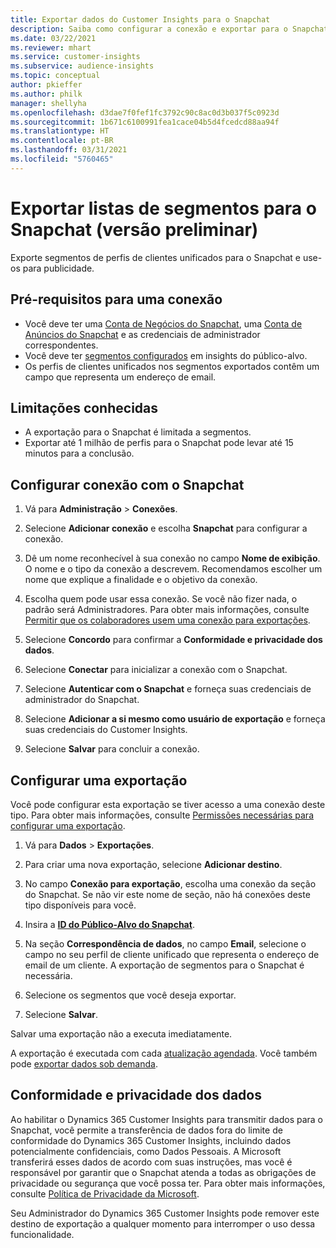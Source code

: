 ```yaml
---
title: Exportar dados do Customer Insights para o Snapchat
description: Saiba como configurar a conexão e exportar para o Snapchat.
ms.date: 03/22/2021
ms.reviewer: mhart
ms.service: customer-insights
ms.subservice: audience-insights
ms.topic: conceptual
author: pkieffer
ms.author: philk
manager: shellyha
ms.openlocfilehash: d3dae7f0fef1fc3792c90c8ac0d3b037f5c0923d
ms.sourcegitcommit: 1b671c6100991fea1cace04b5d4fcedcd88aa94f
ms.translationtype: HT
ms.contentlocale: pt-BR
ms.lasthandoff: 03/31/2021
ms.locfileid: "5760465"
---
```

# <a name="export-segment-lists-to-snapchat-preview"></a>Exportar listas de segmentos para o Snapchat (versão preliminar)

Exporte segmentos de perfis de clientes unificados para o Snapchat e use-os para publicidade. 

## <a name="prerequisites-for-a-connection"></a>Pré-requisitos para uma conexão

-   Você deve ter uma [Conta de Negócios do Snapchat](https://business.snapchat.com/), uma [Conta de Anúncios do Snapchat](https://ads.snapchat.com/) e as credenciais de administrador correspondentes.
-   Você deve ter [segmentos configurados](segments.md) em insights do público-alvo.
-   Os perfis de clientes unificados nos segmentos exportados contêm um campo que representa um endereço de email.

## <a name="known-limitations"></a>Limitações conhecidas

- A exportação para o Snapchat é limitada a segmentos.
- Exportar até 1 milhão de perfis para o Snapchat pode levar até 15 minutos para a conclusão. 

## <a name="set-up-connection-to-snapchat"></a>Configurar conexão com o Snapchat

1. Vá para **Administração** > **Conexões**.

1. Selecione **Adicionar conexão** e escolha **Snapchat** para configurar a conexão.

1. Dê um nome reconhecível à sua conexão no campo **Nome de exibição**. O nome e o tipo da conexão a descrevem. Recomendamos escolher um nome que explique a finalidade e o objetivo da conexão.

1. Escolha quem pode usar essa conexão. Se você não fizer nada, o padrão será Administradores. Para obter mais informações, consulte [Permitir que os colaboradores usem uma conexão para exportações](connections.md#allow-contributors-to-use-a-connection-for-exports).

1. Selecione **Concordo** para confirmar a **Conformidade e privacidade dos dados**.

1. Selecione **Conectar** para inicializar a conexão com o Snapchat.

1. Selecione **Autenticar com o Snapchat** e forneça suas credenciais de administrador do Snapchat. 

1. Selecione **Adicionar a si mesmo como usuário de exportação** e forneça suas credenciais do Customer Insights.

1. Selecione **Salvar** para concluir a conexão.

## <a name="configure-an-export"></a>Configurar uma exportação

Você pode configurar esta exportação se tiver acesso a uma conexão deste tipo. Para obter mais informações, consulte [Permissões necessárias para configurar uma exportação](export-destinations.md#set-up-a-new-export).

1. Vá para **Dados** > **Exportações**.

1. Para criar uma nova exportação, selecione **Adicionar destino**.

1. No campo **Conexão para exportação**, escolha uma conexão da seção do Snapchat. Se não vir este nome de seção, não há conexões deste tipo disponíveis para você.

1. Insira a [**ID do Público-Alvo do Snapchat**](https://businesshelp.snapchat.com/s/article/custom-audiences).

1. Na seção **Correspondência de dados**, no campo **Email**, selecione o campo no seu perfil de cliente unificado que representa o endereço de email de um cliente. A exportação de segmentos para o Snapchat é necessária.

1. Selecione os segmentos que você deseja exportar. 

1. Selecione **Salvar**.

Salvar uma exportação não a executa imediatamente.

A exportação é executada com cada [atualização agendada](system.md#schedule-tab). Você também pode [exportar dados sob demanda](export-destinations.md#run-exports-on-demand). 


## <a name="data-privacy-and-compliance"></a>Conformidade e privacidade dos dados

Ao habilitar o Dynamics 365 Customer Insights para transmitir dados para o Snapchat, você permite a transferência de dados fora do limite de conformidade do Dynamics 365 Customer Insights, incluindo dados potencialmente confidenciais, como Dados Pessoais. A Microsoft transferirá esses dados de acordo com suas instruções, mas você é responsável por garantir que o Snapchat atenda a todas as obrigações de privacidade ou segurança que você possa ter. Para obter mais informações, consulte [Política de Privacidade da Microsoft](https://go.microsoft.com/fwlink/?linkid=396732).

Seu Administrador do Dynamics 365 Customer Insights pode remover este destino de exportação a qualquer momento para interromper o uso dessa funcionalidade.
